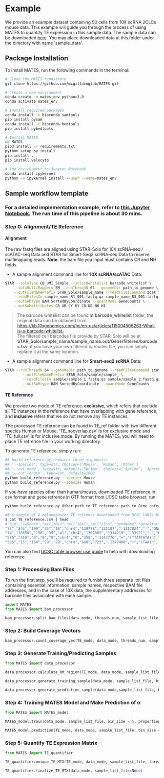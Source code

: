 # Example

We provide an example dataset containing 50 cells from 10X scRNA 2CLCs mouse data. This example will guide you through the process of using MATES to quantify TE expression in this sample data. The sample data can be downloaded [here](https://mcgill-my.sharepoint.com/:u:/g/personal/ruohan_wang4_mail_mcgill_ca/EdwyzdHz1KtLr9G_c503mwsB6Y4-lawnqEQ1NBx_1Mn9tQ?e=YkcH1B). You may place downloaded data at this folder under the directory with name 'sample_data'.

## Package Installation

To install MATES, run the following commands in the terminal:

```sh
# Clone the MATES repository
git clone https://github.com/mcgilldinglab/MATES.git

# Create a new environment
conda create -n mates_env python=3.9
conda activate mates_env

# Install required packages
conda install -c bioconda samtools
pip install pysam
conda install -c bioconda bedtools
pip install pybedtools

# Install MATES
cd MATES
pip3 install -r requirements.txt
python setup.py install
pip install .
pip install velocyto

# Add environment to Jupyter Notebook
conda install ipykernel
python -m ipykernel install --user --name=mates_env
```

## Sample workflow template

### For a detailed implementation example, refer to [this Jupyter Notebook.](https://github.com/mcgilldinglab/MATES/blob/main/example/sample_pipeline.ipynb) The run time of this pipeline is about 30 mins. 

### Step 0: Alignment/TE Reference
#### Alignment
The raw fastq files are aligned using STAR-Solo for 10X scRNA-seq / scATAC-seq Data and STAR for Smart-Seq2 scRNA-seq Data to reserve multimapping reads. 
**Note**: the bam file you input must contains CR and NH fields.

- A sample alignment command line for **10X scRNA/scATAC** Data:
```sh
STAR --soloType CB_UMI_Simple --soloCBwhitelist barcode_whitelist \
	--soloMultiMappers EM --runThreadN 64 --genomeDir path_to_genome \
	--outFileNamePrefix STAR_Solo/sample_name --readFilesCommand zcat \
	--readFilesIn sample_name_R1_001.fastq.gz sample_name_R3_001.fastq.gz sample_name_R2_001.fastq.gz \
	--outSAMtype BAM SortedByCoordinate --quantMode GeneCounts \
	--outSAMattributes CR UR CY UY CB UB NH HI
```
> The barcode whitelist can be found at **barcode_whitelist** folder, the original data can be obtained from  https://kb.10xgenomics.com/hc/en-us/articles/115004506263-What-is-a-barcode-whitelist- \
> The filtered cell barcodes file provide by STAR-Solo will be at **STAR_Solo/sample_name/sample_name.out/Gene/filtered/barcodes.tsv**, if you have your own filtered barcodes file, you can simply replace it at the same location.

- A sample alignment command line for **Smart-seq2 scRNA** Data:
```sh
STAR --runThreadN 64 --genomeDir path_to_genome --readFilesCommand zcat \
        --outFileNamePrefix STAR_Solo/sample/sample_ \
        --readFilesIn sample/sample_1.fastq.gz sample/sample_2.fastq.gz \
        --outSAMtype BAM SortedByCoordinate --quantMode GeneCounts
```
#### TE Reference
We provide two mode of TE reference. **exclusive**, which refers that exclude all TE instances in the reference that have overlapping with gene reference, and **inclusive** refers that we do not remove any TE instances.

The processed TE refernce can be found in TE_ref folder with two different species Human or Mouse. 'TE_nooverlap.csv' is for exclusive mode and 'TE_full.csv' is for inclusive mode. By running the MATES, you will need to place TE refrence file in your working directory.

To generate TE reference, simply run:
```sh
## build_reference.py requires three arguments:
## '--species', type=str, choices=['Mouse', 'Human', 'Other']
## '--cut_mode', type=str, default='5prime', choices=['5prime', '3prime']
## '--cut_length', type=int, default=1000
python build_reference.py --species Mouse 
python build_reference.py --species Human
```
If you have species other than human/mouse, downloaded TE reference in csv format and gene refrence in GTF format from UCSC table browser, run:
```sh
python build_reference.py Other path_to_TE_reference path_to_Gene_reference
```
```sh
## A sample of D.melanogaster TE refrence downloaded from UCSC table browser:
$ cat TE_reference.csv | head
#"bin","swScore","milliDiv","milliDel","milliIns","genoName","genoStart","genoEnd","genoLeft","strand","repName","repClass","repFamily","repStart","repEnd","repLeft","id"
"73","845","199","35","16","chr4","130778","131107","-1217024","-","DNAREP1_DM","RC","Helitron","-82","512","268","8"
"74","18658","190","35","41","chr4","1307882","1314210","-33921","-","HETA","LINE","Jockey","-1","6080","1","8"
"585","416","0","0","0","chr4","0","355","-1347776","+","(TTATTATA)n","Simple_repeat","Simple_repeat","1","355","0","8"
"585","15","134","29","29","chr4","688","723","-1347408","+","(TAA)n","Simple_repeat","Simple_repeat","1","35","0","8"
```
You can also find [UCSC table browser use guide](https://github.com/mcgilldinglab/MATES/blob/main/tutorial/reference_downloading.md) to help with downloading reference.

### Step 1: Processing Bam Files
To run the first step, you'll be required to furnish three separate .txt files containing essential information: sample names, respective BAM file addresses, and in the case of 10X data, the supplementary addresses for barcode files associated with each sample.
```python
import MATES
from MATES import bam_processor

bam_processor.split_bam_files(data_mode, threads_num, sample_list_file, bam_path_file, bc_path_file=None)
```
### Step 2: Build Coverage Vectors
```python
bam_processor.count_coverage_vec(TE_mode, data_mode, threads_num, sample_list_file, bc_path_file=None)
```

### Step 3: Generate Training/Predicting Samples
```python
from MATES import data_processor

data_processor.calculate_UM_region(TE_mode, data_mode, sample_list_file, bin_size=5, proportion=80, bc_path_file=None)

data_processor.generate_training_sample(data_mode, sample_list_file, bin_size, proportion)

data_processor.generate_prediction_sample(data_mode,sample_list_file, bin_size, proportion, bc_path_file=None)
```
### Step 4: Training MATES Model and Make Prediction of α
```python
from MATES import MATES_model

MATES_model.train(data_mode, sample_list_file, bin_size = 5, proportion = 80, BATCH_SIZE= 4096, AE_LR = 1e-4, MLP_LR = 1e-6, AE_EPOCHS = 200, MLP_EPOCHS = 200, USE_GPU= True)

MATES_model.prediction(TE_mode, data_mode, sample_list_file, bin_size = 5, proportion = 80, AE_trained_epochs =200, MLP_trained_epochs=200, USE_GPU= True)
```
### Step 5: Quantify TE Expression Matrix
```python
from MATES import TE_quantifier

TE_quantifier.unique_TE_MTX(TE_mode, data_mode, sample_list_file, threads_num, bc_path_file=None)

TE_quantifier.finalize_TE_MTX(data_mode, sample_list_file=None)
```
